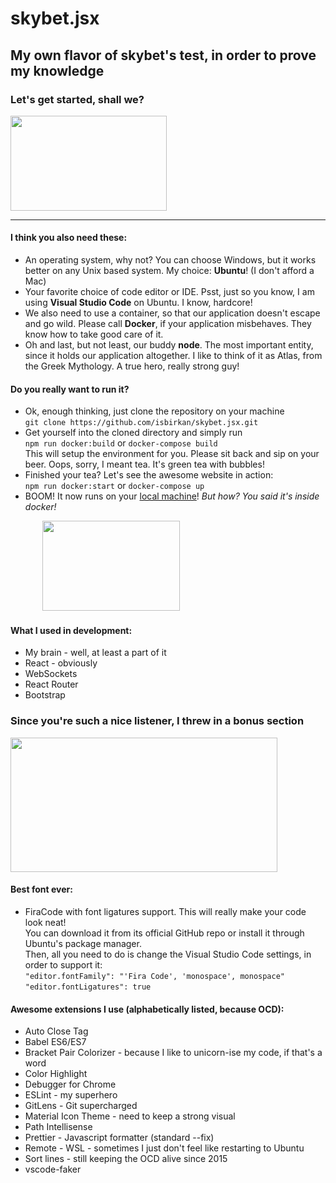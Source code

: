 # skybet.jsx

## My own flavor of skybet's test, in order to prove my knowledge

### Let's get started, shall we?

<p align="left">
  <img width="250" height="152" src="https://tenor.com/view/typing-jim-carrey-fast-busy-gif-4903969.gif">
</p>   

---

#### I think you also need these:

* An operating system, why not? You can choose Windows, but it works better on any Unix based system. My choice: **Ubuntu**! (I don't afford a Mac)
* Your favorite choice of code editor or IDE. Psst, just so you know, I am using **Visual Studio Code** on Ubuntu. I know, hardcore!
* We also need to use a container, so that our application doesn't escape and go wild. Please call **Docker**, if your application misbehaves. They know how to take good care of it.
* Oh and last, but not least, our buddy **node**. The most important entity, since it holds our application altogether. I like to think of it as Atlas, from the Greek Mythology. A true hero, really strong guy!

#### Do you really want to run it?

* Ok, enough thinking, just clone the repository on your machine  
`git clone https://github.com/isbirkan/skybet.jsx.git`
* Get yourself into the cloned directory and simply run   
`npm run docker:build` or `docker-compose build`   
This will setup the environment for you. Please sit back and sip on your beer. Oops, sorry, I meant tea. It's green tea with bubbles!
* Finished your tea? Let's see the awesome website in action:   
`npm run docker:start` or `docker-compose up`
* BOOM! It now runs on your [local machine](http://localhost:3000)! *But how? You said it's inside docker!* 
<p align="left">
  &nbsp;&nbsp;&nbsp;&nbsp;&nbsp;&nbsp;&nbsp;&nbsp;&nbsp;&nbsp;&nbsp;&nbsp;
  <img width="220" height="144" src="https://tenor.com/view/magic-confetti-awesome-gif-11884906.gif">
</p>

#### What I used in development:

* My brain - well, at least a part of it
* React - obviously
* WebSockets
* React Router
* Bootstrap

### Since you're such a nice listener, I threw in a bonus section
<p align="left">
  <img width="427" height="215" src="https://tenor.com/view/themoreyouknow-more-know-gif-4483207.gif">
</p>

#### Best font ever:

* FiraCode with font ligatures support. This will really make your code look neat!   
You can download it from its official GitHub repo or install it through Ubuntu's package manager.   
Then, all you need to do is change the Visual Studio Code settings, in order to support it:   
`"editor.fontFamily": "'Fira Code', 'monospace', monospace"`   
`"editor.fontLigatures": true`

#### Awesome extensions I use (alphabetically listed, because OCD):

* Auto Close Tag
* Babel ES6/ES7 
* Bracket Pair Colorizer - because I like to unicorn-ise my code, if that's a word
* Color Highlight
* Debugger for Chrome
* ESLint - my superhero
* GitLens - Git supercharged
* Material Icon Theme - need to keep a strong visual
* Path Intellisense
* Prettier - Javascript formatter (standard --fix)
* Remote - WSL - sometimes I just don't feel like restarting to Ubuntu
* Sort lines - still keeping the OCD alive since 2015
* vscode-faker